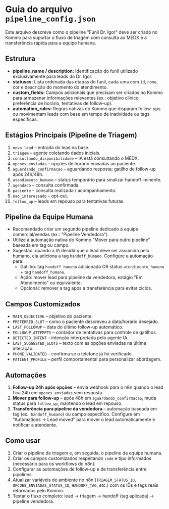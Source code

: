 # Guia do arquivo `pipeline_config.json`

Este arquivo descreve como o pipeline "Funil Dr. Igor" deve ser criado no Kommo para suportar o fluxo de triagem com consulta ao MEDX e a transferência rápida para a equipe humana.

## Estrutura
- **pipeline_name / description:** Identificação do funil utilizado exclusivamente para leads do Dr. Igor.
- **statuses:** Lista ordenada das etapas do funil, cada uma com `id`, `nome`, cor e descrição do momento do atendimento.
- **custom_fields:** Campos adicionais que precisam ser criados no Kommo para armazenar informações relevantes (ex.: objetivo clínico, preferência de horário, tentativas de follow-up).
- **automation_rules:** Regras nativas do Kommo que disparam follow-ups ou movimentam leads com base em tempo de inatividade ou tags específicas.

## Estágios Principais (Pipeline de Triagem)
1. `novo_lead` – entrada do lead na base.
2. `triagem` – agente coletando dados iniciais.
3. `consultando_disponibilidade` – IA está consultando o MEDX.
4. `opcoes_enviadas` – opções de horário enviadas ao paciente.
5. `aguardando_confirmacao` – aguardando resposta; gatilho de follow-up após 24h/48h.
6. `atendimento_humano` – status temporário para sinalizar handoff iminente.
7. `agendado` – consulta confirmada.
8. `paciente` – consulta realizada / acompanhamento.
9. `nao_interessado` – opt-out.
10. `follow_up` – leads em repouso para tentativas futuras.

## Pipeline da Equipe Humana
- Recomendado criar um segundo pipeline dedicado à equipe comercial/vendas (ex.: "Pipeline Vendedora").
- Utilize a automação nativa do Kommo "Mover para outro pipeline" baseada em tag ou campo.
- Sugestão: quando a IA decidir que o lead deve ser assumido pelo humano, ela adiciona a tag `handoff_humano`. Configure a automação para:
  - Gatilho: tag `handoff_humano` adicionada OR status `atendimento_humano` + tag `handoff_humano`.
  - Ação: mover lead para pipeline da vendedora, estágio "Em Atendimento" ou equivalente.
  - Opcional: remover a tag após a transferência para evitar ciclos.

## Campos Customizados
- `MAIN_OBJECTIVE` – objetivo do paciente.
- `PREFERRED_SLOT` – como o paciente descreveu a data/horário desejado.
- `LAST_FOLLOWUP` – data do último follow-up automático.
- `FOLLOWUP_ATTEMPTS` – contador de tentativas para controle de gatilhos.
- `DETECTED_INTENT` – intenção interpretada pelo agente IA.
- `LAST_SUGGESTED_SLOTS` – texto com as opções enviadas na última interação.
- `PHONE_VALIDATED` – confirma se o telefone já foi verificado.
- `PATIENT_PROFILE` – perfil comportamental para personalizar abordagem.

## Automações
1. **Follow-up 24h após opções** – envia webhook para o n8n quando o lead fica 24h em `opcoes_enviadas` sem resposta.
2. **Mover para follow-up** – após 48h em `aguardando_confirmacao`, muda status para `follow_up`, mantendo o lead em repouso.
3. **Transferência para pipeline da vendedora** – automação baseada em tag (ex.: `handoff_humano`) ou campo específico. Configure em "Automations → Lead moved" para mover o lead automaticamente e notificar a atendente.

## Como usar
1. Criar o pipeline de triagem e, em seguida, o pipeline da equipe humana.
2. Criar os campos customizados respeitando `code` e tipo informados (necessário para os workflows do n8n).
3. Configurar as automações de follow-up e de transferência entre pipelines.
4. Atualizar variáveis de ambiente no n8n (`TRIAGEM_STATUS_ID`, `OPCOES_ENVIADAS_STATUS_ID`, `HANDOFF_TAG`, etc.) com os IDs e tags reais retornados pelo Kommo.
5. Testar o fluxo completo: lead → triagem → handoff (tag aplicada) → pipeline vendedora.

